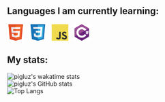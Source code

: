 ## Languages I am currently learning:
<img src="https://raw.githubusercontent.com/devicons/devicon/master/icons/html5/html5-original.svg" alt="html5" width="40" height="40"/>  &nbsp;
<img src="https://raw.githubusercontent.com/devicons/devicon/master/icons/css3/css3-original.svg" alt="css3" width="40" height="40"/> &nbsp;
<img src="https://raw.githubusercontent.com/devicons/devicon/master/icons/javascript/javascript-original.svg" alt="js" width="40" height="40"/>&nbsp;&nbsp;
<img src="https://raw.githubusercontent.com/devicons/devicon/master/icons/csharp/csharp-original.svg" alt="js" width="40" height="40"/>


## My stats:
![pigluz's wakatime stats](https://github-readme-stats.vercel.app/api/wakatime?username=pigluz&theme=transparent)<br>
![pigluz's GitHub stats](https://github-readme-stats-git-master-pigluz.vercel.app/api?username=pigluz&count_private=true&theme=transparent&show_icons=true) <br>
![Top Langs](https://github-readme-stats-git-master-pigluz.vercel.app/api/top-langs/?username=pigluz&layout=compact&theme=transparent&line_height=300)


<!--trzeba to bardziej rouzmaicić,, ale później...-->
